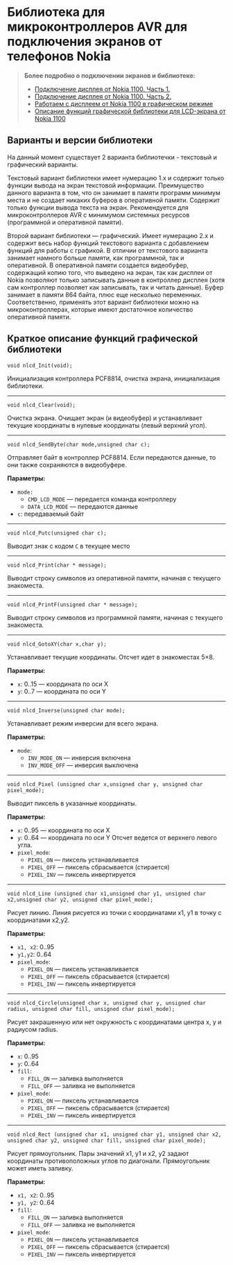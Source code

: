 # Библиотека для микроконтроллеров AVR для подключения экранов от телефонов Nokia

>**Более подробно о подключении экранов и библиотеке:**
>- [Подключение дисплея от Nokia 1100. Часть 1.](https://digitalchip.ru/podklyuchenie-displeya-ot-nokia-1100-chast-1/)
>- [Подключение дисплея от Nokia 1100. Часть 2.](https://digitalchip.ru/podklyuchenie-displeya-ot-nokia-1100-chast-2/)
>- [Работаем с дисплеем от Nokia 1100 в графическом режиме](https://digitalchip.ru/rabotaem-s-displeem-ot-nokia-1100-v-graficheskom-rezhime/)
>- [Описание функций графической библиотеки для LCD-экрана от Nokia 1100](http://digitalchip.ru/opisanie-funktsiy-graficheskoy-biblioteki-dlya-lcd-ekrana-ot-nokia-1100)


## Варианты и версии библиотеки
На данный момент существует 2 варианта библиотечки - текстовый и графический варианты.

Текстовый вариант библиотеки имеет нумерацию 1.x и содержит только функции вывода на экран текстовой информации. Преимущество данного варианта в том, что он занимает в памяти программ минимум места и не создает никаких буферов в оперативной памяти. Содержит только функции вывода текста на экран. Рекомендуется для микроконтроллеров AVR с минимумом системных ресурсов (программной и оперативной памяти).

Второй вариант библиотеки — графический. Имеет нумерацию 2.x и содержит весь набор функций текстового варианта с добавлением функций для работы с графикой. В отличии от текстового варианта занимает намного больше памяти, как программной, так и оперативной. В оперативной памяти создается видеобуфер, содержащий копию того, что выведено на экран, так как дисплеи от Nokia позволяют только записывать данные в контроллер дисплея (хотя сам контроллер позволяет как записывать, так и читать данные). Буфер занимает в памяти 864 байта, плюс еще несколько переменных. Соответственно, применять этот вариант библиотеки можно на микроконтроллерах, которые имеют достаточное количество оперативной памяти.

## Краткое описание функций графической библиотеки

`void nlcd_Init(void);`

Инициализация контроллера PCF8814, очистка экрана, инициализация библиотеки.

___

`void nlcd_Clear(void);`

Очистка экрана. Очищает экран (и видеобуфер) и устанавливает текущие координаты в нулевые координаты (левый верхний угол).

___

`void nlcd_SendByte(char mode,unsigned char c);`

Отправляет байт в контроллер PCF8814. Если передаются данные, то они также сохраняются в видеобуфере.

**Параметры:**

- `mode:`
    - `CMD_LCD_MODE` — передается команда контроллеру
    - `DATA_LCD_MODE` — передаются данные
- `с`: передаваемый байт

___

`void nlcd_Putc(unsigned char c);`

Выводит знак с кодом `C` в текущее место

___

`void nlcd_Print(char * message);`

Выводит строку символов из оперативной памяти, начиная с текущего знакоместа.

___

`void nlcd_PrintF(unsigned char * message);`

Выводит строку символов из программной памяти, начиная с текущего знакоместа.

___

`void nlcd_GotoXY(char x,char y);`

Устанавливает текущие координаты. Отсчет идет в знакоместах 5×8.

**Параметры:**

- `x`: 0..15 — координата по оси X
- `y`: 0..7 — координата по оси Y

___

`void nlcd_Inverse(unsigned char mode);`

Устанавливает режим инверсии для всего экрана.

**Параметры:**

- `mode`:
  - `INV_MODE_ON` — инверсия включена
  - `INV_MODE_OFF` — инверсия выключена

___

`void nlcd_Pixel (unsigned char x,unsigned char y, unsigned char pixel_mode);`

Выводит пиксель в указанные координаты.

**Параметры:**

- `x`: 0..95 — координата по оси X
- `y`: 0..64 — координата по оси Y
Отсчет ведется от верхнего левого угла.
- `pixel_mode`:
  - `PIXEL_ON` — пиксель устанавливается
  - `PIXEL_OFF` — пиксель сбрасывается (стирается)
  - `PIXEL_INV` — пиксель инвертируется

___

`void nlcd_Line (unsigned char x1,unsigned char y1, unsigned char x2,unsigned char y2, unsigned char pixel_mode);`

Рисует линию. Линия рисуется из точки с координатами x1, y1 в точку с координатами x2,y2.

**Параметры:**

- `x1, x2`: 0..95
- `y1,y2`: 0..64
- `pixel_mode`:
  - `PIXEL_ON` — пиксель устанавливается
  - `PIXEL_OFF` — пиксель сбрасывается (стирается)
  - `PIXEL_INV` — пиксель инвертируется

___

`void nlcd_Circle(unsigned char x, unsigned char y, unsigned char radius, unsigned char fill, unsigned char pixel_mode);`

Рисует закрашенную или нет окружность с координатами центра x, y и радиусом radius.

**Параметры:**

- `x`: 0..95
- `y`: 0..64
- `fill`:
  - `FILL_ON` — заливка выполняется
  - `FILL_OFF` — заливка не выполняется
- `pixel_mode`:
  - `PIXEL_ON` — пиксель устанавливается
  - `PIXEL_OFF` — пиксель сбрасывается (стирается)
  - `PIXEL_INV` — пиксель инвертируется

___

`void nlcd_Rect (unsigned char x1, unsigned char y1, unsigned char x2, unsigned char y2, unsigned char fill, unsigned char pixel_mode);`

Рисует прямоугольник. Пары значений x1, y1 и x2, y2 задают координаты противоположных углов по диагонали. Прямоугольник может иметь заливку.

**Параметры:**

- `x1, x2`: 0..95
- `y1, y2`: 0..64
- `fill`:
  - `FILL_ON` — заливка выполняется
  - `FILL_OFF` — заливка не выполняется
- `pixel_mode`:
  - `PIXEL_ON` — пиксель устанавливается
  - `PIXEL_OFF` — пиксель сбрасывается (стирается)
  - `PIXEL_INV` — пиксель инвертируется
